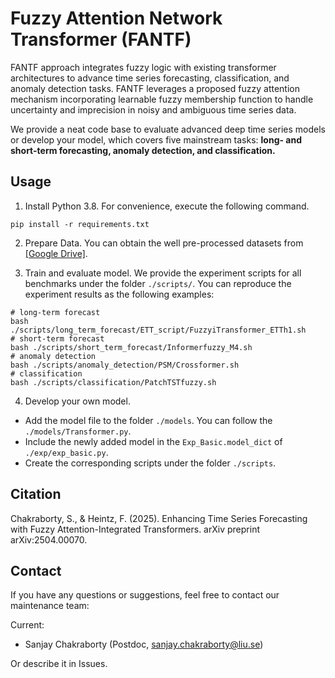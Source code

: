 # Fuzzy Attention Network Transformer (FANTF)

FANTF approach integrates fuzzy logic with existing transformer architectures to advance time series forecasting, classification, and anomaly detection tasks.  FANTF leverages a proposed fuzzy attention mechanism incorporating learnable fuzzy membership function to handle uncertainty and imprecision in noisy and ambiguous time series data. 

We provide a neat code base to evaluate advanced deep time series models or develop your model, which covers five mainstream tasks: **long- and short-term forecasting, anomaly detection, and classification.**

## Usage

1. Install Python 3.8. For convenience, execute the following command.

```
pip install -r requirements.txt
```

2. Prepare Data. You can obtain the well pre-processed datasets from [[Google Drive]](https://drive.google.com/drive/folders/13Cg1KYOlzM5C7K8gK8NfC-F3EYxkM3D2?usp=sharing).
</p>

3. Train and evaluate model. We provide the experiment scripts for all benchmarks under the folder `./scripts/`. You can reproduce the experiment results as the following examples:

```
# long-term forecast
bash ./scripts/long_term_forecast/ETT_script/FuzzyiTransformer_ETTh1.sh
# short-term forecast
bash ./scripts/short_term_forecast/Informerfuzzy_M4.sh
# anomaly detection
bash ./scripts/anomaly_detection/PSM/Crossformer.sh
# classification
bash ./scripts/classification/PatchTSTfuzzy.sh
```

4. Develop your own model.

- Add the model file to the folder `./models`. You can follow the `./models/Transformer.py`.
- Include the newly added model in the `Exp_Basic.model_dict` of  `./exp/exp_basic.py`.
- Create the corresponding scripts under the folder `./scripts`.


## Citation

Chakraborty, S., & Heintz, F. (2025). Enhancing Time Series Forecasting with Fuzzy Attention-Integrated Transformers. arXiv preprint arXiv:2504.00070.

## Contact
If you have any questions or suggestions, feel free to contact our maintenance team:

Current:
- Sanjay Chakraborty (Postdoc, sanjay.chakraborty@liu.se)

Or describe it in Issues.

